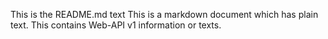 This is the README.md text
This is a markdown document which has plain text.
This contains Web-API v1 information or texts.
